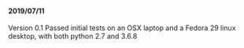 #### 2019/07/11 
Version 0.1
Passed initial tests on an OSX laptop and a Fedora 29 linux desktop,
with both python 2.7 and 3.6.8